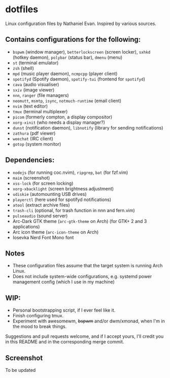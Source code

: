 # dotfiles
Linux configuration files by Nathaniel Evan. Inspired by various sources.

## Contains configurations for the following:
* `bspwm` (window manager), `betterlockscreen` (screen locker), `sxhkd` (hotkey daemon), `polybar` (status bar), `dmenu` (menu)
* `st` (terminal emulator)
* `zsh` (shell)
* `mpd` (music player daemon), `ncmpcpp` (player client)
* `spotifyd` (Spotify daemon), `spotify-tui` (frontend for `spotifyd`)
* `cava` (audio visualiser)
* `sxiv` (image viewer)
* `nnn`, `ranger` (file managers)
* `neomutt`, `msmtp`, `isync`, `notmuch-runtime` (email client)
* `nvim` (text editor)
* `tmux` (terminal multiplexer)
* `picom` (formerly compton, a display compositor)
* `xorg-xinit` (who needs a display manager?)
* `dunst` (notification daemon), `libnotify` (library for sending notifications)
* `zathura` (pdf viewer)
* `weechat` (IRC client)
* `gotop` (system monitor)

## Dependencies:
* `nodejs` (for running coc.nvim), `ripgrep`, `bat` (for fzf.vim)
* `maim` (screenshot)
* `xss-lock` (for screen locking)
* `xorg-xbacklight` (screen brightness adjustment)
* `udiskie` (automounting USB drives)
* `playerctl` (here used for spotifyd notifications)
* `atool` (extract archive files)
* `trash-cli` (optional, for trash function in nnn and fern.vim)
* `pulseaudio` (sound server)
* Arc-Dark GTK theme (`arc-gtk-theme` on Arch) (for GTK+ 2 and 3 applications)
* Arc icon theme (`arc-icon-theme` on Arch)
* Iosevka Nerd Font Mono font

## Notes
* These configuration files assume that the target system is running Arch Linux.
* Does not include system-wide configurations, e.g. systemd power management config (which I use in my machine)

## WIP:
* Personal bootstrapping script, if I ever feel like it.
* Finish configuring tmux.
* Experiment with awesomewm, ~~bspwm~~ and/or dwm/xmonad, when I'm in the mood to break things.

Suggestions and pull requests welcome, and if I accept yours, I'll credit you in this README and in the corresponding merge commit.

## Screenshot

To be updated
